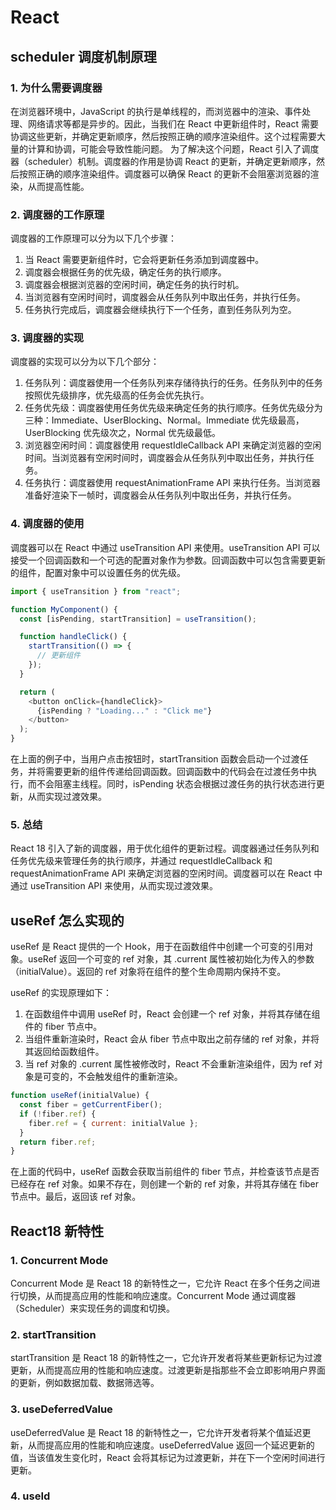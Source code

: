 # React

## scheduler 调度机制原理

### 1. 为什么需要调度器

在浏览器环境中，JavaScript 的执行是单线程的，而浏览器中的渲染、事件处理、网络请求等都是异步的。因此，当我们在 React 中更新组件时，React 需要协调这些更新，并确定更新顺序，然后按照正确的顺序渲染组件。这个过程需要大量的计算和协调，可能会导致性能问题。
为了解决这个问题，React 引入了调度器（scheduler）机制。调度器的作用是协调 React 的更新，并确定更新顺序，然后按照正确的顺序渲染组件。调度器可以确保 React 的更新不会阻塞浏览器的渲染，从而提高性能。

### 2. 调度器的工作原理

调度器的工作原理可以分为以下几个步骤：

1. 当 React 需要更新组件时，它会将更新任务添加到调度器中。
2. 调度器会根据任务的优先级，确定任务的执行顺序。
3. 调度器会根据浏览器的空闲时间，确定任务的执行时机。
4. 当浏览器有空闲时间时，调度器会从任务队列中取出任务，并执行任务。
5. 任务执行完成后，调度器会继续执行下一个任务，直到任务队列为空。

### 3. 调度器的实现

调度器的实现可以分为以下几个部分：

1. 任务队列：调度器使用一个任务队列来存储待执行的任务。任务队列中的任务按照优先级排序，优先级高的任务会优先执行。
2. 任务优先级：调度器使用任务优先级来确定任务的执行顺序。任务优先级分为三种：Immediate、UserBlocking、Normal。Immediate 优先级最高，UserBlocking 优先级次之，Normal 优先级最低。
3. 浏览器空闲时间：调度器使用 requestIdleCallback API 来确定浏览器的空闲时间。当浏览器有空闲时间时，调度器会从任务队列中取出任务，并执行任务。
4. 任务执行：调度器使用 requestAnimationFrame API 来执行任务。当浏览器准备好渲染下一帧时，调度器会从任务队列中取出任务，并执行任务。

### 4. 调度器的使用

调度器可以在 React 中通过 useTransition API 来使用。useTransition API 可以接受一个回调函数和一个可选的配置对象作为参数。回调函数中可以包含需要更新的组件，配置对象中可以设置任务的优先级。

```javascript
import { useTransition } from "react";

function MyComponent() {
  const [isPending, startTransition] = useTransition();

  function handleClick() {
    startTransition(() => {
      // 更新组件
    });
  }

  return (
    <button onClick={handleClick}>
      {isPending ? "Loading..." : "Click me"}
    </button>
  );
}
```

在上面的例子中，当用户点击按钮时，startTransition 函数会启动一个过渡任务，并将需要更新的组件传递给回调函数。回调函数中的代码会在过渡任务中执行，而不会阻塞主线程。同时，isPending 状态会根据过渡任务的执行状态进行更新，从而实现过渡效果。

### 5. 总结

React 18 引入了新的调度器，用于优化组件的更新过程。调度器通过任务队列和任务优先级来管理任务的执行顺序，并通过 requestIdleCallback 和 requestAnimationFrame API 来确定浏览器的空闲时间。调度器可以在 React 中通过 useTransition API 来使用，从而实现过渡效果。

## useRef 怎么实现的

useRef 是 React 提供的一个 Hook，用于在函数组件中创建一个可变的引用对象。useRef 返回一个可变的 ref 对象，其 .current 属性被初始化为传入的参数（initialValue）。返回的 ref 对象将在组件的整个生命周期内保持不变。

useRef 的实现原理如下：

1. 在函数组件中调用 useRef 时，React 会创建一个 ref 对象，并将其存储在组件的 fiber 节点中。
2. 当组件重新渲染时，React 会从 fiber 节点中取出之前存储的 ref 对象，并将其返回给函数组件。
3. 当 ref 对象的 .current 属性被修改时，React 不会重新渲染组件，因为 ref 对象是可变的，不会触发组件的重新渲染。

```javascript
function useRef(initialValue) {
  const fiber = getCurrentFiber();
  if (!fiber.ref) {
    fiber.ref = { current: initialValue };
  }
  return fiber.ref;
}
```

在上面的代码中，useRef 函数会获取当前组件的 fiber 节点，并检查该节点是否已经存在 ref 对象。如果不存在，则创建一个新的 ref 对象，并将其存储在 fiber 节点中。最后，返回该 ref 对象。

## React18 新特性

### 1. Concurrent Mode

Concurrent Mode 是 React 18 的新特性之一，它允许 React 在多个任务之间进行切换，从而提高应用的性能和响应速度。Concurrent Mode 通过调度器（Scheduler）来实现任务的调度和切换。

### 2. startTransition

startTransition 是 React 18 的新特性之一，它允许开发者将某些更新标记为过渡更新，从而提高应用的性能和响应速度。过渡更新是指那些不会立即影响用户界面的更新，例如数据加载、数据筛选等。

### 3. useDeferredValue

useDeferredValue 是 React 18 的新特性之一，它允许开发者将某个值延迟更新，从而提高应用的性能和响应速度。useDeferredValue 返回一个延迟更新的值，当该值发生变化时，React 会将其标记为过渡更新，并在下一个空闲时间进行更新。

### 4. useId
